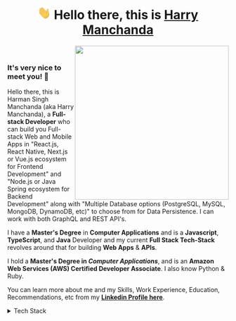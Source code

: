 <h1 align="center"><img src="https://raw.githubusercontent.com/ABSphreak/ABSphreak/master/gifs/Hi.gif" width="30" height="30"> Hello there, this is <a href="https://www.linkedin.com/in/harrymanchanda">Harry Manchanda</a></h1>

<img align="right" src="https://user-images.githubusercontent.com/4970624/102078863-a7889d80-3e31-11eb-917c-80b590fd3a66.png" height="350" width="350" />

<p>&nbsp;</p>

### It's very nice to meet you! 🙌

Hello there, this is Harman Singh Manchanda (aka Harry Manchanda), a **Full-stack Developer** who can build you Full-stack Web and Mobile Apps in "React.js, React Native, Next.js or Vue.js ecosystem for Frontend Development" and "Node.js or Java Spring ecosystem for Backend Development" along with "Multiple Database options (PostgreSQL, MySQL, MongoDB, DynamoDB, etc)" to choose from for Data Persistence. I can work with both GraphQL and REST API's.

I have a **Master's Degree** in **Computer Applications** and is a **Javascript**, **TypeScript**, and **Java** Developer and my current **Full Stack Tech-Stack** revolves around that for building **Web Apps** & **APIs**. 

I hold a **Master's Degree in _Computer Applications_**, and is an **Amazon Web Services (AWS) Certified Developer Associate**. I also know Python & Ruby.

You can learn more about me and my Skills, Work Experience, Education, Recommendations, etc from my [**Linkedin Profile here**](https://www.linkedin.com/in/harrymanchanda/).

<details>
  <summary>Tech Stack</summary>
  <h2>🏄‍♂️ Harry's Tech Toolbox 🧰:</h2>
  
  <code><img alt="HTML 5" title="HTML 5" height="50" src="https://cdn-icons-png.flaticon.com/512/888/888859.png" /></code>
  <code><img alt="CSS 3" title="CSS 3" height="50" src="https://cdn-icons-png.flaticon.com/512/919/919826.png" /></code>
  <code><img alt="Sass/SCSS" title="Sass/SCSS" height="50" src="https://cdn-icons-png.flaticon.com/512/919/919831.png" /></code>
  <code><img alt="JavaScript" title="JavaScript" height="50" src="https://cdn-icons-png.flaticon.com/512/541/541552.png" /></code>
  <code><img alt="TypeScript" title="TypeScript" height="50" src="https://cdn-icons-png.flaticon.com/512/541/541500.png" /></code>
  <code><img alt="Java" title="Java" height="50" src="https://upload.wikimedia.org/wikipedia/en/thumb/3/30/Java_programming_language_logo.svg/1200px-Java_programming_language_logo.svg.png" /></code>
  <code><img alt="Spring" title="Spring" height="50" src="https://spring.io/img/spring.svg" /></code>
  <code><img alt="JSX" title="JSX" height="50" src="https://cdn-icons-png.flaticon.com/512/541/541490.png" /></code>
  <code><img alt="TSX" title="TSX" height="50" src="https://cdn-icons-png.flaticon.com/512/541/541501.png" /></code>
  <code><img alt="CSS-in-JS" title="CSS-in-JS" height="50" src="https://www.drupal.org/files/project-images/minify-css-javascript.png" /></code>
  <code><img alt="Ruby" title="Ruby" height="50" src="https://upload.wikimedia.org/wikipedia/commons/7/73/Ruby_logo.svg" /></code>
  <code><img alt="Ruby on Rails" title="Ruby on Rails" height="50" src="https://upload.wikimedia.org/wikipedia/commons/6/62/Ruby_On_Rails_Logo.svg" /></code>
  <code><img alt="Python" title="Python" height="50" src="https://cdn-icons-png.flaticon.com/512/1387/1387537.png" /></code>
  <code><img alt="JSON" title="JSON" height="50" src="https://cdn-icons-png.flaticon.com/512/541/541488.png" /></code>
  <code><img alt="YAML" title="YAML" height="50" src="https://cdn-icons-png.flaticon.com/512/187/187689.png" /></code>
  <code><img alt="Node.js" title="Node.js" height="50" src="https://cdn-icons-png.flaticon.com/512/919/919825.png" /></code>
  <code><img alt="Nodemailer" title="Nodemailer" height="50" src="https://nodemailer.com/nm_logo_200x136.png" /></code>
  <code><img alt="Webpack" title="Webpack" height="50" src="https://raw.githubusercontent.com/webpack/media/master/logo/icon.svg" /></code>
  <code><img alt="Gulp" title="Gulp" height="50" src="https://upload.wikimedia.org/wikipedia/commons/7/72/Gulp.js_Logo.svg" /></code>
  <code><img alt="Zurb Foundation" title="Zurb Foundation" height="50" src="https://get.foundation/assets/img/learn/features/svgs/code-reduction-01.svg" /></code>
  <code><img alt="Bootstrap" title="Bootstrap" height="50" src="https://upload.wikimedia.org/wikipedia/commons/b/b2/Bootstrap_logo.svg" /></code>
  <code><img alt="Semantic UI" title="Semantic UI" height="50" src="https://cdn.worldvectorlogo.com/logos/semantic-ui.svg" /></code>
  <code><img alt="ANT Design" title="ANT Design" height="50" src="https://gw.alipayobjects.com/zos/rmsportal/KDpgvguMpGfqaHPjicRK.svg" /></code>
  <code><img alt="Tailwind CSS" title="Tailwind CSS" height="50" src="https://tailwindcss.com/_next/static/media/tailwindcss-mark.3c5441fc7a190fb1800d4a5c7f07ba4b1345a9c8.svg" /></code>
  <code><img alt="Chakra UI" title="Chakra UI" height="50" src="https://img.stackshare.io/service/12421/rzylUjaf_400x400.jpg" /></code>
  <code><img alt="Styled Components" title="Styled Components" height="50" src="https://raw.githubusercontent.com/styled-components/brand/master/styled-components.svg" /></code>
  <code><img alt="Vue.js" title="Vue.js" height="50" src="https://upload.wikimedia.org/wikipedia/commons/9/95/Vue.js_Logo_2.svg" /></code>
  <code><img alt="Vuetify.js" title="Vuetify.js" height="50" src="https://seeklogo.com/images/V/vuetify-logo-3BCF73C928-seeklogo.com.png" /></code>
  <code><img alt="Ant Design Vue" title="Ant Design Vue" height="50" src="https://svgur.com/i/QxA.svg" /></code>
  <code><img alt="Nuxt.js" title="Nuxt.js" height="50" src="https://nuxtjs.org/design-kit/colored-logo.svg" /></code>
  <code><img alt="React.js" title="React.js" height="50" src="https://upload.wikimedia.org/wikipedia/commons/a/a7/React-icon.svg" /></code>
  <code><img alt="Preact.js" title="Preact.js" height="50" src="https://avatars0.githubusercontent.com/u/26872990" /></code>
  <code><img alt="Redux.js" title="Redux.js" height="50" src="https://upload.wikimedia.org/wikipedia/commons/4/49/Redux.png" /></code>
  <code><img alt="Semantic UI React" title="Semantic UI React" height="50" src="https://react.semantic-ui.com/logo.png" /></code>
  <code><img alt="Next.js" title="Next.js" height="50" src="https://cdn.worldvectorlogo.com/logos/next-js.svg" /></code>
  <code><img alt="Postman" title="Postman" height="50" src="https://seeklogo.com/images/P/postman-logo-0087CA0D15-seeklogo.com.png" /></code>
  <code><img alt="REST API" title="Rest API" height="50" src="https://cdn-icons-png.flaticon.com/512/2091/2091704.png" /></code>
  <code><img alt="GraphQL" title="GraphQL" height="50" src="https://upload.wikimedia.org/wikipedia/commons/1/17/GraphQL_Logo.svg" /></code>
  <code><img alt="TypeGraphQL" title="TypeGraphQL" height="50" src="https://typegraphql.com/img/logo.png" /></code>
  <code><img alt="Nest.js" title="Nest.js" height="50" src="https://d33wubrfki0l68.cloudfront.net/e937e774cbbe23635999615ad5d7732decad182a/26072/logo-small.ede75a6b.svg" /></code>
  <code><img alt="Prisma" title="Prisma" height="50" src="https://seeklogo.com/images/P/prisma-logo-3805665B69-seeklogo.com.png" /></code>
  <code><img alt="Apollo GraphQL" title="Apollo GraphQL" height="50" src="https://seeklogo.com/images/A/apollo-logo-DC7DD3C444-seeklogo.com.png" /></code>
  <code><img alt="URQL" title="URQL" height="50" src="https://svgshare.com/i/QwM.svg" /></code>
  <code><img alt="Nexus.js" title="Nexus.js" height="50" src="https://i.imgur.com/Y5BgDGl.png" /></code>
  <code><img alt="Sequelize ORM" title="Sequelize ORM" height="50" src="https://sequelize.org/img/logo.svg" /></code>
  <code><img alt="TypeORM" title="TypeORM" height="50" src="https://avatars2.githubusercontent.com/u/20165699" /></code>
  <code><img alt="MySQL" title="MySQL" height="50" src="https://upload.wikimedia.org/wikipedia/de/d/dd/MySQL_logo.svg" /></code>
  <code><img alt="PostgreSQL" title="PostgreSQL" height="50" src="https://upload.wikimedia.org/wikipedia/commons/2/29/Postgresql_elephant.svg" /></code>
  <code><img alt="MongoDB" title="MongoDB" height="50" src="https://cdn.iconscout.com/icon/free/png-512/mongodb-3-1175138.png" /></code>
  <code><img alt="Amazon DynamoDB" title="Amazon DynamoDB" height="50" src="https://upload.wikimedia.org/wikipedia/commons/f/fd/DynamoDB.png" /></code>
  <code><img alt="Redis" title="Redis" height="50" src="https://cdn.iconscout.com/icon/free/png-512/redis-3-1175053.png" /></code>
  <code><img alt="Vercel" title="Vercel" height="50" src="https://assets.vercel.com/image/upload/v1588805858/repositories/vercel/logo.png" /></code>
  <code><img alt="Netlify" title="Netlify" height="50" src="https://seeklogo.com/images/N/netlify-logo-758722CDF4-seeklogo.com.png" /></code>
  <code><img alt="Serverless Framework" title="Serverless Framework" height="50" src="https://s3-us-west-2.amazonaws.com/assets.site.serverless.com/logos/Serverless_mark_black_400x400_v3%402x.jpg" /></code>
  <code><img alt="Docker" title="Docker" height="50" src="https://www.docker.com/wp-content/uploads/2022/03/Moby-logo.png.webp" /></code>
  <code><img alt="Kubernetes" title="Kubernetes" height="50" src="https://raw.githubusercontent.com/kubernetes/kubernetes/master/logo/logo.png" /></code>
  <code><img alt="Homebrew" title="Homebrew" height="50" src="https://brew.sh/assets/img/homebrew-256x256.png" /></code>
  <code><img alt="Git" title="Git" height="50" src="https://cdn-icons-png.flaticon.com/512/2680/2680847.png" /></code>
  <code><img alt="VSCode" title="VSCode" height="50" src="https://upload.wikimedia.org/wikipedia/commons/9/9a/Visual_Studio_Code_1.35_icon.svg" /></code>
  <code><img alt="MySQL Workbench" title="MySQL Workbench" height="50" src="https://upload.wikimedia.org/wikipedia/commons/thumb/0/0e/Antu_mysql-workbench.svg/240px-Antu_mysql-workbench.svg.png" /></code>
  <code><img alt="PG Admin" title="PG Admin" height="50" src="https://upload.wikimedia.org/wikipedia/commons/thumb/c/c0/Antu_pgadmin.svg/240px-Antu_pgadmin.svg.png" /></code>
  <code><img alt="Studio 3T" title="Studio 3T" height="50" src="https://www.realwire.com/writeitfiles/studio-3t-logo-green-on-white.jpg" /></code>
  <code><img alt="Github" title="Github" height="50" src="https://cdn-icons-png.flaticon.com/512/733/733609.png" /></code>
  <code><img alt="Gitlab" title="Gitlab" height="50" src="https://about.gitlab.com/images/press/press-kit-icon.svg" /></code>
  <code><img alt="Stripe" title="Stripe" height="50" src="https://upload.wikimedia.org/wikipedia/commons/b/ba/Stripe_Logo%2C_revised_2016.svg" /></code>
</details>

